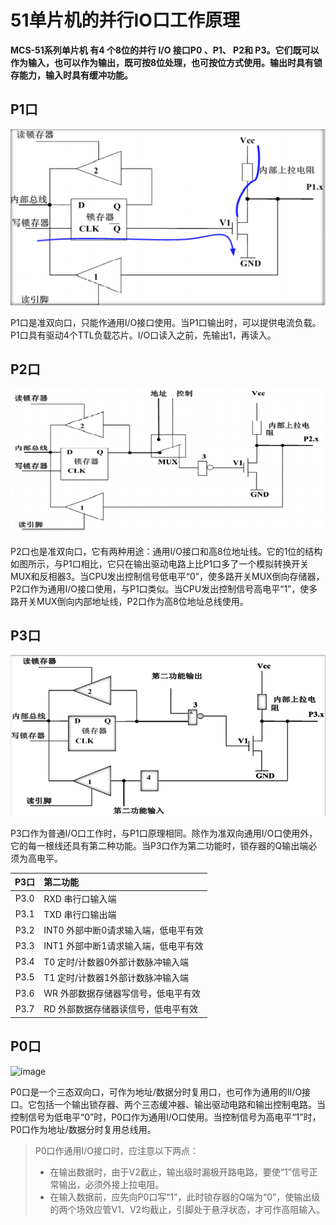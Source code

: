 # 51单片机的并行IO口工作原理

**MCS-51系列单片机 有4 个8位的并行 I/O 接口P0 、P1、 P2和 P3。它们既可以作为输入，也可以作为输出，既可按8位处理，也可按位方式使用。输出时具有锁存能力，输入时具有缓冲功能。**



## P1口

![image](../src/2_img_p1.png)

P1口是准双向口，只能作通用I/O接口使用。当P1口输出时，可以提供电流负载。P1口具有驱动4个TTL负载芯片。I/O口读入之前，先输出1，再读入。

## P2口

![image](../src/2_img_p2.png)

P2口也是准双向口，它有两种用途：通用I/O接口和高8位地址线。它的1位的结构如图所示，与P1口相比，它只在输出驱动电路上比P1口多了一个模拟转换开关MUX和反相器3。当CPU发出控制信号低电平“0”，使多路开关MUX倒向存储器，P2口作为通用I/O接口使用，与P1口类似。当CPU发出控制信号高电平“1”，使多路开关MUX倒向内部地址线，P2口作为高8位地址总线使用。

## P3口

![image](../src/2_img_p3.png)

P3口作为普通I/O口工作时，与P1口原理相同。除作为准双向通用I/O口使用外，它的每一根线还具有第二种功能。当P3口作为第二功能时，锁存器的Q输出端必须为高电平。

| P3口 | 第二功能                             |
| :--: | :----------------------------------- |
| P3.0 | RXD 串行口输入端                     |
| P3.1 | TXD 串行口输出端                     |
| P3.2 | INT0 外部中断0请求输入端，低电平有效 |
| P3.3 | INT1 外部中断1请求输入端，低电平有效 |
| P3.4 | T0 定时/计数器0外部计数脉冲输入端    |
| P3.5 | T1 定时/计数器1外部计数脉冲输入端    |
| P3.6 | WR 外部数据存储器写信号，低电平有效  |
| P3.7 | RD 外部数据存储器读信号，低电平有效  |

## P0口

![image](.../src/2_img_p0.png)

P0口是一个三态双向口，可作为地址/数据分时复用口，也可作为通用的II/O接口。它包括一个输出锁存器、两个三态缓冲器、输出驱动电路和输出控制电路。当控制信号为低电平“0”时，P0口作为通用I/O口使用。当控制信号为高电平“1”时，P0口作为地址/数据分时复用总线用。

> P0口作通用I/O接口时，应注意以下两点：
>
> - 在输出数据时，由于V2截止，输出级时漏极开路电路，要使“1”信号正常输出，必须外接上拉电阻。
> - 在输入数据前，应先向P0口写“1”，此时锁存器的Q端为“0”，使输出级的两个场效应管V1、V2均截止，引脚处于悬浮状态，才可作高阻输入。